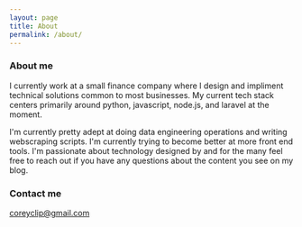 ```yaml
---
layout: page
title: About
permalink: /about/
---
```


### About me

I currently work at a small finance company where I design and impliment technical solutions common to most businesses. 
My current tech stack centers primarily around python, javascript, node.js, and laravel at the moment.

I'm currently pretty adept at doing data engineering operations and writing webscraping scripts. I'm currently trying to become better at more front end tools. 
I'm passionate about technology designed by and for the many feel free to reach out if you have any questions about the content you see on my blog. 


### Contact me

[coreyclip@gmail.com](mailto:ckclipp@gmail.com)

